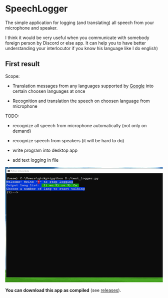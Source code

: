 # SpeechLogger

The simple application for logging (and translating) all speech from your microphone and speaker.

I think it would be very useful when you communicate with somebody foreign person by Discord or else app. It can help you to have better understanding your interlocutor if you know his language like I do english) 


## First result

Scope:

* Translation messages from any languages supported by [Google](https://cloud.google.com/speech-to-text/docs/languages) into certain choosen languages at once

* Recognition and translation the speech on choosen language from microphone

TODO:

* recognize all speech from microphone automatically (not only on demand)

* recognize speech from speakers (it will be hard to do)

* write program into desktop app

* add text logging in file

![1](https://github.com/PasaOpasen/SpeechLogger/blob/master/gifs/first.gif)

**You can download this app as compiled** (see [releases](https://github.com/PasaOpasen/SpeechLogger/releases)).



